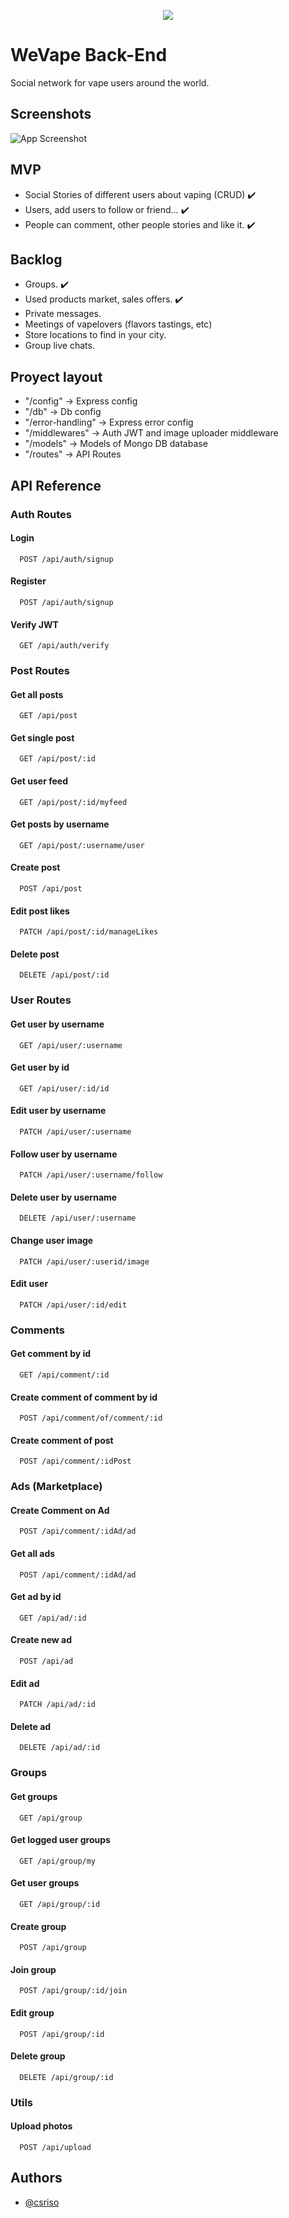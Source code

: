 <p align="center">
  <img src="https://github.com/Csriso/wevape-client/blob/main/public/logo.png?raw=true" />
</p>

# WeVape Back-End

Social network for vape users around the world.

## Screenshots

![App Screenshot](https://raw.githubusercontent.com/Csriso/wevape-client/main/public/screen.png)

## MVP

- Social Stories of different users about vaping (CRUD) ✔️
- Users, add users to follow or friend… ✔️
- People can comment, other people stories and like it. ✔️

## Backlog

- Groups. ✔️
- Used products market, sales offers. ✔️
- Private messages.
- Meetings of vapelovers (flavors tastings, etc)
- Store locations to find in your city.
- Group live chats.

## Proyect layout

- "/config" -> Express config
- "/db" -> Db config
- "/error-handling" -> Express error config
- "/middlewares" -> Auth JWT and image uploader middleware
- "/models" -> Models of Mongo DB database
- "/routes" -> API Routes

## API Reference

### Auth Routes

#### Login

```http
  POST /api/auth/signup
```

#### Register

```http
  POST /api/auth/signup
```

#### Verify JWT

```http
  GET /api/auth/verify
```

### Post Routes

#### Get all posts

```http
  GET /api/post
```

#### Get single post

```http
  GET /api/post/:id
```

#### Get user feed

```http
  GET /api/post/:id/myfeed
```

#### Get posts by username

```http
  GET /api/post/:username/user
```

#### Create post

```http
  POST /api/post
```

#### Edit post likes

```http
  PATCH /api/post/:id/manageLikes
```

#### Delete post

```http
  DELETE /api/post/:id
```

### User Routes

#### Get user by username

```http
  GET /api/user/:username
```

#### Get user by id

```http
  GET /api/user/:id/id
```

#### Edit user by username

```http
  PATCH /api/user/:username
```

#### Follow user by username

```http
  PATCH /api/user/:username/follow
```

#### Delete user by username

```http
  DELETE /api/user/:username
```

#### Change user image

```http
  PATCH /api/user/:userid/image
```

#### Edit user

```http
  PATCH /api/user/:id/edit
```

### Comments

#### Get comment by id

```http
  GET /api/comment/:id
```

#### Create comment of comment by id

```http
  POST /api/comment/of/comment/:id
```

#### Create comment of post

```http
  POST /api/comment/:idPost
```

### Ads (Marketplace)

#### Create Comment on Ad

```http
  POST /api/comment/:idAd/ad
```

#### Get all ads

```http
  POST /api/comment/:idAd/ad
```

#### Get ad by id

```http
  GET /api/ad/:id
```

#### Create new ad

```http
  POST /api/ad
```

#### Edit ad

```http
  PATCH /api/ad/:id
```

#### Delete ad

```http
  DELETE /api/ad/:id
```

### Groups

#### Get groups

```http
  GET /api/group
```

#### Get logged user groups

```http
  GET /api/group/my
```

#### Get user groups

```http
  GET /api/group/:id
```

#### Create group

```http
  POST /api/group
```

#### Join group

```http
  POST /api/group/:id/join
```

#### Edit group

```http
  POST /api/group/:id
```

#### Delete group

```http
  DELETE /api/group/:id
```

### Utils

#### Upload photos

```http
  POST /api/upload
```

## Authors

- [@csriso](https://github.com/Csriso/)
